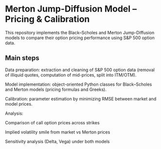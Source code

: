 # Merton Jump-Diffusion Model – Pricing & Calibration
This repository implements the Black–Scholes and Merton Jump-Diffusion models to compare their option pricing performance using S&P 500 option data.
## Main steps
Data preparation: extraction and cleaning of S&P 500 option data (removal of illiquid quotes, computation of mid-prices, split into ITM/OTM).

Model implementation: object-oriented Python classes for Black–Scholes and Merton models (pricing formulas and Greeks).

Calibration: parameter estimation by minimizing RMSE between market and model prices.

Analysis:

Comparison of call option prices across strikes

Implied volatility smile from market vs Merton prices

Sensitivity analysis (Delta, Vega) under both models
